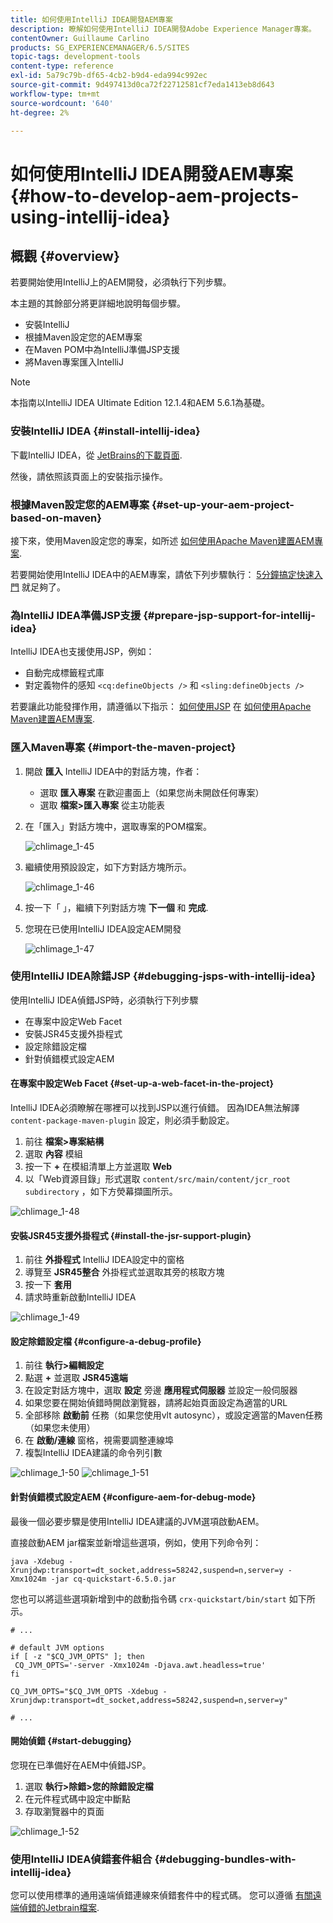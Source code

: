 ```yaml
---
title: 如何使用IntelliJ IDEA開發AEM專案
description: 瞭解如何使用IntelliJ IDEA開發Adobe Experience Manager專案。
contentOwner: Guillaume Carlino
products: SG_EXPERIENCEMANAGER/6.5/SITES
topic-tags: development-tools
content-type: reference
exl-id: 5a79c79b-df65-4cb2-b9d4-eda994c992ec
source-git-commit: 9d497413d0ca72f22712581cf7eda1413eb8d643
workflow-type: tm+mt
source-wordcount: '640'
ht-degree: 2%

---
```


# 如何使用IntelliJ IDEA開發AEM專案{#how-to-develop-aem-projects-using-intellij-idea}

## 概觀 {#overview}

若要開始使用IntelliJ上的AEM開發，必須執行下列步驟。

本主題的其餘部分將更詳細地說明每個步驟。

* 安裝IntelliJ
* 根據Maven設定您的AEM專案
* 在Maven POM中為IntelliJ準備JSP支援
* 將Maven專案匯入IntelliJ

>[!NOTE]
>
>本指南以IntelliJ IDEA Ultimate Edition 12.1.4和AEM 5.6.1為基礎。

### 安裝IntelliJ IDEA {#install-intellij-idea}

下載IntelliJ IDEA，從 [JetBrains的下載頁面](https://www.jetbrains.com/idea/download/).

然後，請依照該頁面上的安裝指示操作。

### 根據Maven設定您的AEM專案 {#set-up-your-aem-project-based-on-maven}

接下來，使用Maven設定您的專案，如所述 [如何使用Apache Maven建置AEM專案](/help/sites-developing/ht-projects-maven.md).

若要開始使用IntelliJ IDEA中的AEM專案，請依下列步驟執行： [5分鐘搞定快速入門](https://maven.apache.org/guides/getting-started/maven-in-five-minutes.html) 就足夠了。

### 為IntelliJ IDEA準備JSP支援 {#prepare-jsp-support-for-intellij-idea}

IntelliJ IDEA也支援使用JSP，例如：

* 自動完成標籤程式庫
* 對定義物件的感知 `<cq:defineObjects />` 和 `<sling:defineObjects />`

若要讓此功能發揮作用，請遵循以下指示： [如何使用JSP](/help/sites-developing/ht-projects-maven.md#how-to-work-with-jsps) 在 [如何使用Apache Maven建置AEM專案](/help/sites-developing/ht-projects-maven.md).

### 匯入Maven專案 {#import-the-maven-project}

1. 開啟 **匯入** IntelliJ IDEA中的對話方塊，作者：

   * 選取 **匯入專案** 在歡迎畫面上（如果您尚未開啟任何專案）
   * 選取 **檔案>匯入專案** 從主功能表

1. 在「匯入」對話方塊中，選取專案的POM檔案。

   ![chlimage_1-45](assets/chlimage_1-45a.png)

1. 繼續使用預設設定，如下方對話方塊所示。

   ![chlimage_1-46](assets/chlimage_1-46a.png)

1. 按一下「 」，繼續下列對話方塊 **下一個** 和 **完成**.
1. 您現在已使用IntelliJ IDEA設定AEM開發

   ![chlimage_1-47](assets/chlimage_1-47a.png)

### 使用IntelliJ IDEA除錯JSP {#debugging-jsps-with-intellij-idea}

使用IntelliJ IDEA偵錯JSP時，必須執行下列步驟

* 在專案中設定Web Facet
* 安裝JSR45支援外掛程式
* 設定除錯設定檔
* 針對偵錯模式設定AEM

#### 在專案中設定Web Facet {#set-up-a-web-facet-in-the-project}

IntelliJ IDEA必須瞭解在哪裡可以找到JSP以進行偵錯。 因為IDEA無法解譯 `content-package-maven-plugin` 設定，則必須手動設定。

1. 前往 **檔案>專案結構**
1. 選取 **內容** 模組
1. 按一下 **+** 在模組清單上方並選取 **Web**
1. 以「Web資源目錄」形式選取 `content/src/main/content/jcr_root subdirectory` ，如下方熒幕擷圖所示。

![chlimage_1-48](assets/chlimage_1-48a.png)

#### 安裝JSR45支援外掛程式 {#install-the-jsr-support-plugin}

1. 前往 **外掛程式** IntelliJ IDEA設定中的窗格
1. 導覽至 **JSR45整合** 外掛程式並選取其旁的核取方塊
1. 按一下 **套用**
1. 請求時重新啟動IntelliJ IDEA

![chlimage_1-49](assets/chlimage_1-49a.png)

#### 設定除錯設定檔 {#configure-a-debug-profile}

1. 前往 **執行>編輯設定**
1. 點選 **+** 並選取 **JSR45遠端**
1. 在設定對話方塊中，選取 **設定** 旁邊 **應用程式伺服器** 並設定一般伺服器
1. 如果您要在開始偵錯時開啟瀏覽器，請將起始頁面設定為適當的URL
1. 全部移除 **啟動前** 任務（如果您使用vlt autosync），或設定適當的Maven任務（如果您未使用）
1. 在 **啟動/連線** 窗格，視需要調整連線埠
1. 複製IntelliJ IDEA建議的命令列引數

![chlimage_1-50](assets/chlimage_1-50a.png) ![chlimage_1-51](assets/chlimage_1-51a.png)

#### 針對偵錯模式設定AEM {#configure-aem-for-debug-mode}

最後一個必要步驟是使用IntelliJ IDEA建議的JVM選項啟動AEM。

直接啟動AEM jar檔案並新增這些選項，例如，使用下列命令列：

`java -Xdebug -Xrunjdwp:transport=dt_socket,address=58242,suspend=n,server=y -Xmx1024m -jar cq-quickstart-6.5.0.jar`

您也可以將這些選項新增到中的啟動指令碼 `crx-quickstart/bin/start` 如下所示。

```shell
# ...

# default JVM options
if [ -z "$CQ_JVM_OPTS" ]; then
 CQ_JVM_OPTS='-server -Xmx1024m -Djava.awt.headless=true'
fi

CQ_JVM_OPTS="$CQ_JVM_OPTS -Xdebug -Xrunjdwp:transport=dt_socket,address=58242,suspend=n,server=y"

# ...
```

#### 開始偵錯 {#start-debugging}

您現在已準備好在AEM中偵錯JSP。

1. 選取 **執行>除錯>您的除錯設定檔**
1. 在元件程式碼中設定中斷點
1. 存取瀏覽器中的頁面

![chlimage_1-52](assets/chlimage_1-52a.png)

### 使用IntelliJ IDEA偵錯套件組合 {#debugging-bundles-with-intellij-idea}

您可以使用標準的通用遠端偵錯連線來偵錯套件中的程式碼。 您可以遵循 [有關遠端偵錯的Jetbrain檔案](https://www.jetbrains.com/help/idea/remote-debugging-with-product.html#remote-interpreter).
